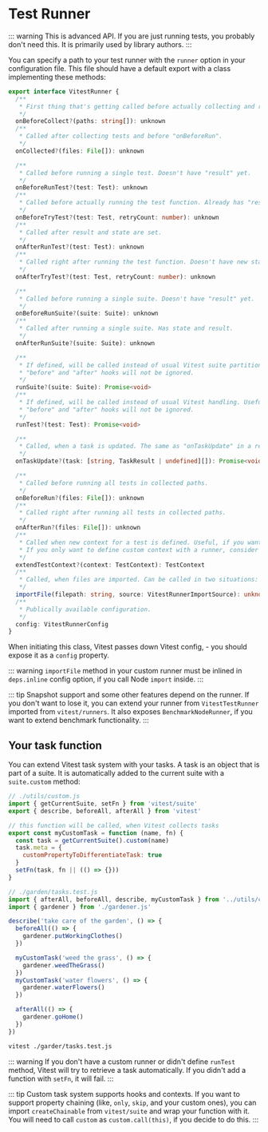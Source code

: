 # Test Runner

::: warning
This is advanced API. If you are just running tests, you probably don't need this. It is primarily used by library authors.
:::

You can specify a path to your test runner with the `runner` option in your configuration file. This file should have a default export with a class implementing these methods:

```ts
export interface VitestRunner {
  /**
   * First thing that's getting called before actually collecting and running tests.
   */
  onBeforeCollect?(paths: string[]): unknown
  /**
   * Called after collecting tests and before "onBeforeRun".
   */
  onCollected?(files: File[]): unknown

  /**
   * Called before running a single test. Doesn't have "result" yet.
   */
  onBeforeRunTest?(test: Test): unknown
  /**
   * Called before actually running the test function. Already has "result" with "state" and "startTime".
   */
  onBeforeTryTest?(test: Test, retryCount: number): unknown
  /**
   * Called after result and state are set.
   */
  onAfterRunTest?(test: Test): unknown
  /**
   * Called right after running the test function. Doesn't have new state yet. Will not be called, if the test function throws.
   */
  onAfterTryTest?(test: Test, retryCount: number): unknown

  /**
   * Called before running a single suite. Doesn't have "result" yet.
   */
  onBeforeRunSuite?(suite: Suite): unknown
  /**
   * Called after running a single suite. Has state and result.
   */
  onAfterRunSuite?(suite: Suite): unknown

  /**
   * If defined, will be called instead of usual Vitest suite partition and handling.
   * "before" and "after" hooks will not be ignored.
   */
  runSuite?(suite: Suite): Promise<void>
  /**
   * If defined, will be called instead of usual Vitest handling. Useful, if you have your custom test function.
   * "before" and "after" hooks will not be ignored.
   */
  runTest?(test: Test): Promise<void>

  /**
   * Called, when a task is updated. The same as "onTaskUpdate" in a reporter, but this is running in the same thread as tests.
   */
  onTaskUpdate?(task: [string, TaskResult | undefined][]): Promise<void>

  /**
   * Called before running all tests in collected paths.
   */
  onBeforeRun?(files: File[]): unknown
  /**
   * Called right after running all tests in collected paths.
   */
  onAfterRun?(files: File[]): unknown
  /**
   * Called when new context for a test is defined. Useful, if you want to add custom properties to the context.
   * If you only want to define custom context with a runner, consider using "beforeAll" in "setupFiles" instead.
   */
  extendTestContext?(context: TestContext): TestContext
  /**
   * Called, when files are imported. Can be called in two situations: when collecting tests and when importing setup files.
   */
  importFile(filepath: string, source: VitestRunnerImportSource): unknown
  /**
   * Publically available configuration.
   */
  config: VitestRunnerConfig
}
```

When initiating this class, Vitest passes down Vitest config, - you should expose it as a `config` property.

::: warning
`importFile` method in your custom runner must be inlined in `deps.inline` config option, if you call Node `import` inside.
:::

::: tip
Snapshot support and some other features depend on the runner. If you don't want to lose it, you can extend your runner from `VitestTestRunner` imported from `vitest/runners`. It also exposes `BenchmarkNodeRunner`, if you want to extend benchmark functionality.
:::

## Your task function

You can extend Vitest task system with your tasks. A task is an object that is part of a suite. It is automatically added to the current suite with a `suite.custom` method:

```js
// ./utils/custom.js
import { getCurrentSuite, setFn } from 'vitest/suite'
export { describe, beforeAll, afterAll } from 'vitest'

// this function will be called, when Vitest collects tasks
export const myCustomTask = function (name, fn) {
  const task = getCurrentSuite().custom(name)
  task.meta = {
    customPropertyToDifferentiateTask: true
  }
  setFn(task, fn || (() => {}))
}
```

```js
// ./garden/tasks.test.js
import { afterAll, beforeAll, describe, myCustomTask } from '../utils/custom.js'
import { gardener } from './gardener.js'

describe('take care of the garden', () => {
  beforeAll(() => {
    gardener.putWorkingClothes()
  })

  myCustomTask('weed the grass', () => {
    gardener.weedTheGrass()
  })
  myCustomTask('water flowers', () => {
    gardener.waterFlowers()
  })

  afterAll(() => {
    gardener.goHome()
  })
})
```

```bash
vitest ./garder/tasks.test.js
```

::: warning
If you don't have a custom runner or didn't define `runTest` method, Vitest will try to retrieve a task automatically. If you didn't add a function with `setFn`, it will fail.
:::

::: tip
Custom task system supports hooks and contexts. If you want to support property chaining (like, `only`, `skip`, and your custom ones), you can import `createChainable` from `vitest/suite` and wrap your function with it. You will need to call `custom` as `custom.call(this)`, if you decide to do this.
:::
